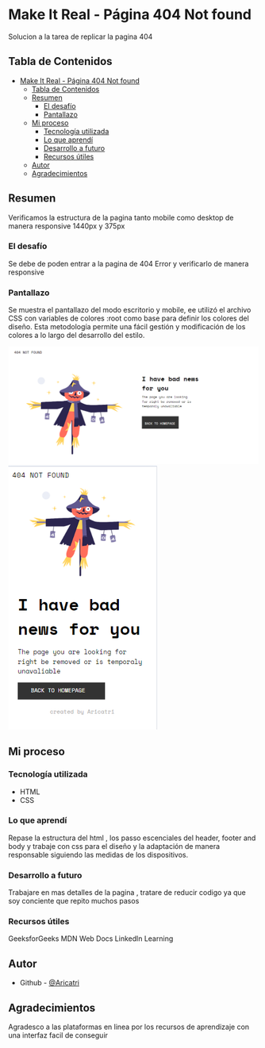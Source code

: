 # Make It Real - Página 404 Not found

Solucion a la tarea  de replicar la pagina 404

## Tabla de Contenidos

- [Make It Real - Página 404 Not found](#make-it-real---página-404-not-found)
  - [Tabla de Contenidos](#tabla-de-contenidos)
  - [Resumen](#resumen)
    - [El desafío](#el-desafío)
    - [Pantallazo](#pantallazo)
  - [Mi proceso](#mi-proceso)
    - [Tecnología utilizada](#tecnología-utilizada)
    - [Lo que aprendí](#lo-que-aprendí)
    - [Desarrollo a futuro](#desarrollo-a-futuro)
    - [Recursos útiles](#recursos-útiles)
  - [Autor](#autor)
  - [Agradecimientos](#agradecimientos)

## Resumen
Verificamos  la estructura de la pagina tanto mobile como desktop de manera responsive 1440px y 375px
### El desafío


 Se debe de poden entrar a la pagina de 404 Error y verificarlo de manera responsive

### Pantallazo

Se muestra el pantallazo del modo escritorio y mobile, ee utilizó el archivo CSS con variables de colores :root como base para definir los colores del diseño. Esta metodología permite una fácil gestión y modificación de los colores a lo largo del desarrollo del estilo.

![escritorio](ComputerPage.PNG)
![mobile](MovilPage.PNG)

## Mi proceso

### Tecnología utilizada

- HTML
- CSS

### Lo que aprendí

Repase la estructura del html , los passo escenciales del header, footer and body y trabaje con css para el diseño y la adaptación de manera   responsable siguiendo las medidas de los dispositivos.


### Desarrollo a futuro

Trabajare en mas detalles de la pagina , tratare de reducir codigo ya que soy conciente que repito muchos pasos
### Recursos útiles

GeeksforGeeks
MDN Web Docs
Linkedln Learning
## Autor

- Github - [@Aricatri](https://github.com/Aricatri)

## Agradecimientos

Agradesco a las plataformas en linea por los recursos de aprendizaje con una interfaz facil de conseguir
